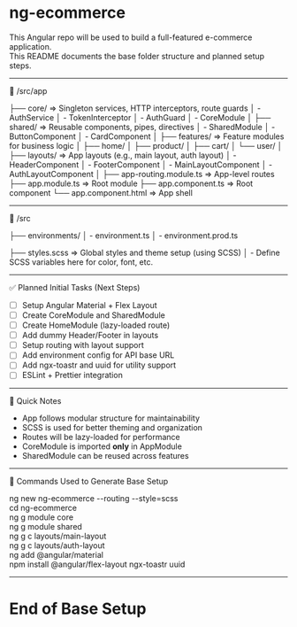 # ng-ecommerce

This Angular repo will be used to build a full-featured e-commerce application.  
This README documents the base folder structure and planned setup steps.

------------------------------------------------------------
📁 /src/app

├── core/               => Singleton services, HTTP interceptors, route guards
│   - AuthService
│   - TokenInterceptor
│   - AuthGuard
│   - CoreModule
│
├── shared/             => Reusable components, pipes, directives
│   - SharedModule
│   - ButtonComponent
│   - CardComponent
│
├── features/           => Feature modules for business logic
│   ├── home/
│   ├── product/
│   ├── cart/
│   └── user/
│
├── layouts/            => App layouts (e.g., main layout, auth layout)
│   - HeaderComponent
│   - FooterComponent
│   - MainLayoutComponent
│   - AuthLayoutComponent
│
├── app-routing.module.ts  => App-level routes
├── app.module.ts          => Root module
├── app.component.ts       => Root component
└── app.component.html     => App shell

------------------------------------------------------------
📁 /src

├── environments/
│   - environment.ts
│   - environment.prod.ts

├── styles.scss           => Global styles and theme setup (using SCSS)
│   - Define SCSS variables here for color, font, etc.

------------------------------------------------------------
✅ Planned Initial Tasks (Next Steps)

- [ ] Setup Angular Material + Flex Layout
- [ ] Create CoreModule and SharedModule
- [ ] Create HomeModule (lazy-loaded route)
- [ ] Add dummy Header/Footer in layouts
- [ ] Setup routing with layout support
- [ ] Add environment config for API base URL
- [ ] Add ngx-toastr and uuid for utility support
- [ ] ESLint + Prettier integration

------------------------------------------------------------
📝 Quick Notes

- App follows modular structure for maintainability
- SCSS is used for better theming and organization
- Routes will be lazy-loaded for performance
- CoreModule is imported **only** in AppModule
- SharedModule can be reused across features

------------------------------------------------------------
🔧 Commands Used to Generate Base Setup

ng new ng-ecommerce --routing --style=scss  
cd ng-ecommerce  
ng g module core  
ng g module shared  
ng g c layouts/main-layout  
ng g c layouts/auth-layout  
ng add @angular/material  
npm install @angular/flex-layout ngx-toastr uuid

------------------------------------------------------------
# End of Base Setup
